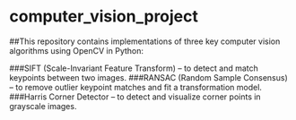 # computer_vision_project

##This repository contains implementations of three key computer vision algorithms using OpenCV in Python:

###SIFT (Scale-Invariant Feature Transform) – to detect and match keypoints between two images.
###RANSAC (Random Sample Consensus) – to remove outlier keypoint matches and fit a transformation model.
###Harris Corner Detector – to detect and visualize corner points in grayscale images.
